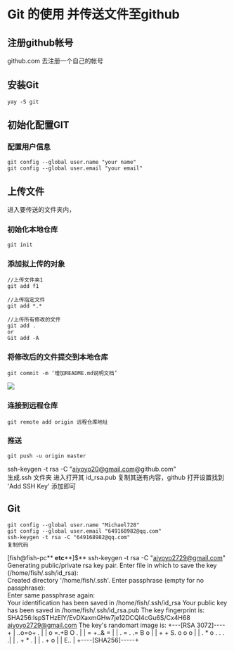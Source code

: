 # Git 的使用 并传送文件至github
## 注册github帐号
github.com 去注册一个自己的帐号

## 安装Git
```
yay -S git
```
## 初始化配置GIT
### 配置用户信息
```
git config --global user.name "your name"
git config --global user.email "your email"
```

## 上传文件
进入要传送的文件夹内，
### 初始化本地仓库
```
git init
```
### 添加拟上传的对象
```
//上传文件夹1
git add f1

//上传指定文件
git add *.*

//上传所有修改的文件
git add .
or
Git add -A
```

### 将修改后的文件提交到本地仓库
```
git commit -m ‘增加README.md说明文档’
```
![](git_tip.png)

### 连接到远程仓库
```
git remote add origin 远程仓库地址
```
### 推送
```
git push -u origin master
```

ssh-keygen -t rsa -C "aiyoyo20@gmail.com@github.com"  
生成.ssh 文件夹
进入打开其 id_rsa.pub 复制其送有内容，github 打开设置找到 'Add SSH Key' 添加即可

## Git

```
git config --global user.name "Michael728"
git config --global user.email "649168982@qq.com"
ssh-keygen -t rsa -C "649168982@qq.com"
复制代码
```

[fish@fish-pc** **etc****]$** ssh-keygen -t rsa -C "aiyoyo2729@gmail.com"  
Generating public/private rsa key pair. 
Enter file in which to save the key (/home/fish/.ssh/id_rsa):  
Created directory '/home/fish/.ssh'. 
Enter passphrase (empty for no passphrase):  
Enter same passphrase again:  
Your identification has been saved in /home/fish/.ssh/id_rsa 
Your public key has been saved in /home/fish/.ssh/id_rsa.pub 
The key fingerprint is: 
SHA256:lspSTHzElY/EvDXaxmGHw7je12DCQI4cGu6S/Cx4H68 aiyoyo2729@gmail.com 
The key's randomart image is: 
+---[RSA 3072]----+ 
|    ..o=o+ .  | 
|   o =.+B O .  | 
|    = +..& =  | 
|  . = . .= B o  | 
|   + + S. o o o | 
|  . * o  . . . .| 
|  . + *    .  | 
|  . + o     | 
|    E..     | 
+----[SHA256]-----+